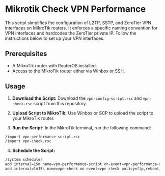 # Mikrotik Check VPN Performance

This script simplifies the configuration of L2TP, SSTP, and ZeroTier VPN interfaces on MikroTik routers. It enforces a specific naming convention for VPN interfaces and hardcodes the ZeroTier private IP. Follow the instructions below to set up your VPN interfaces.

## Prerequisites

- A MikroTik router with RouterOS installed.
- Access to the MikroTik router either via Winbox or SSH.

## Usage

1. **Download the Script:**
   Download the `vpn-config-script.rsc` and `vpn-check.rsc` script from this repository.

2. **Upload Script to MikroTik:**
   Use Winbox or SCP to upload the script to your MikroTik router.

3. **Run the Script:**
   In the MikroTik terminal, run the following command:
```bash
/import vpn-performance-script.rsc
/import vpn-check.rsc
```
4. **Schedule the Script:**
```bash
/system scheduler
add interval=15m name=vpn-performance-script on-event=vpn-performance-script policy=ftp,reboot,read,write,policy,test,password,sniff,sensitive,romon start-time=startup
add interval=1m15s name=vpn-check on-event=vpn-check policy=ftp,reboot,read,write,policy,test,password,sniff,sensitive,romon start-time=startup
